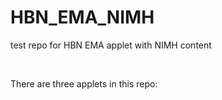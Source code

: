 # HBN_EMA_NIMH
 test repo for HBN EMA applet with NIMH content
 
<br>

There are three applets in this repo:
